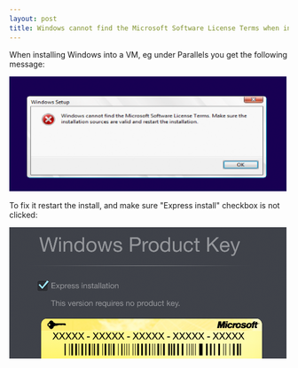 ```yaml
---
layout: post
title: Windows cannot find the Microsoft Software License Terms when installing in VM
---
```


When installing Windows into a VM, eg under Parallels you get the following message:

<img src="/images/2015-07-30-Alert.png" width="500" />

To fix it restart the install, and make sure "Express install" checkbox is not clicked:

<img src="/images/2015-07-30-Express-checkbox.png" width="500" />

